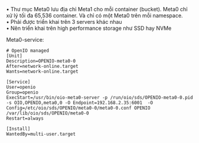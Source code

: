 •	Thư mục Meta0 lưu địa chỉ Meta1 cho mỗi container (bucket). Meta0 chỉ xử lý tối đa 65,536 container. Và chỉ có một Meta0 trên mỗi namespace.  
•   Phải được triển khai trên 3 servers khác nhau  
•	Nên triển khai trên high performance storage như SSD hay NVMe

Meta0-service: 

    # OpenIO managed  
    [Unit]  
    Description=OPENIO-meta0-0  
    After=network-online.target  
    Wants=network-online.target  
    
    [Service]  
    User=openio  
    Group=openio  
    ExecStart=/usr/bin/oio-meta0-server -p /run/oio/sds/OPENIO-meta0-0.pid -s OIO,OPENIO,meta0,0 -O Endpoint=192.168.2.35:6001  -O             Config=/etc/oio/sds/OPENIO/meta0-0/meta0-0.conf OPENIO /var/lib/oio/sds/OPENIO/meta0-0  
    Restart=always  

    [Install]  
    WantedBy=multi-user.target  
